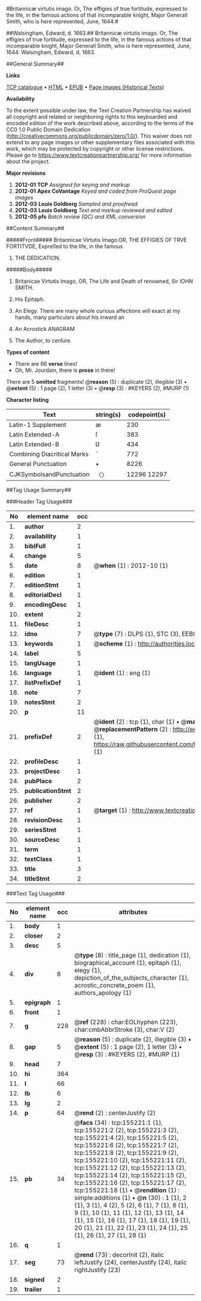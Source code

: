 #Britannicæ virtutis imago. Or, The effigies of true fortitude, expressed to the life, in the famous actions of that incomparable knight, Major Generall Smith, who is here represented, June, 1644.#

##Walsingham, Edward, d. 1663.##
Britannicæ virtutis imago. Or, The effigies of true fortitude, expressed to the life, in the famous actions of that incomparable knight, Major Generall Smith, who is here represented, June, 1644.
Walsingham, Edward, d. 1663.

##General Summary##

**Links**

[TCP catalogue](http://www.ota.ox.ac.uk/tcp/)  • 
[HTML](http://tei.it.ox.ac.uk/tcp/Texts-HTML/free/A97/A97083.html)  • 
[EPUB](http://tei.it.ox.ac.uk/tcp/Texts-EPUB/free/A97/A97083.epub) • 
[Page images (Historical Texts)](https://historicaltexts.jisc.ac.uk/eebo-99870175e)

**Availability**

To the extent possible under law, the Text Creation Partnership has waived all copyright and related or neighboring rights to this keyboarded and encoded edition of the work described above, according to the terms of the CC0 1.0 Public Domain Dedication (http://creativecommons.org/publicdomain/zero/1.0/). This waiver does not extend to any page images or other supplementary files associated with this work, which may be protected by copyright or other license restrictions. Please go to https://www.textcreationpartnership.org/ for more information about the project.

**Major revisions**

1. __2012-01__ __TCP__ *Assigned for keying and markup*
1. __2012-01__ __Apex CoVantage__ *Keyed and coded from ProQuest page images*
1. __2012-03__ __Louis Goldberg__ *Sampled and proofread*
1. __2012-03__ __Louis Goldberg__ *Text and markup reviewed and edited*
1. __2012-05__ __pfs__ *Batch review (QC) and XML conversion*

##Content Summary##

#####Front#####
Britannicae Virtutis Imago.OR, THE EFFIGIES OF TRVE FORTITVDE, Expreſſed to the life, in the famous 
1. THE DEDICATION.

#####Body#####

1. Britanicae Virtutis Imago, OR, The Life and Death of renowned, Sir IOHN SMITH.

1. His Epitaph.

1. An Elegy.
There are many whoſe curious affections will exact at my hands, many particulars about his inward an
1. An Acrostick ANAGRAM

1. The Author, to cenſure.

**Types of content**

  * There are 66 **verse** lines!
  * Oh, Mr. Jourdain, there is **prose** in there!

There are 5 **omitted** fragments! 
 @__reason__ (5) : duplicate (2), illegible (3)  •  @__extent__ (5) : 1 page (2), 1 letter (3)  •  @__resp__ (3) : #KEYERS (2), #MURP (1)

**Character listing**


|Text|string(s)|codepoint(s)|
|---|---|---|
|Latin-1 Supplement|æ|230|
|Latin Extended-A|ſ|383|
|Latin Extended-B|Ʋ|434|
|Combining             Diacritical Marks|̄|772|
|General Punctuation|•|8226|
|CJKSymbolsandPunctuation|〈〉|12296 12297|

##Tag Usage Summary##

###Header Tag Usage###

|No|element name|occ|attributes|
|---|---|---|---|
|1.|__author__|2||
|2.|__availability__|1||
|3.|__biblFull__|1||
|4.|__change__|5||
|5.|__date__|8| @__when__ (1) : 2012-10 (1)|
|6.|__edition__|1||
|7.|__editionStmt__|1||
|8.|__editorialDecl__|1||
|9.|__encodingDesc__|1||
|10.|__extent__|2||
|11.|__fileDesc__|1||
|12.|__idno__|7| @__type__ (7) : DLPS (1), STC (3), EEBO-CITATION (1), PROQUEST (1), VID (1)|
|13.|__keywords__|1| @__scheme__ (1) : http://authorities.loc.gov/ (1)|
|14.|__label__|5||
|15.|__langUsage__|1||
|16.|__language__|1| @__ident__ (1) : eng (1)|
|17.|__listPrefixDef__|1||
|18.|__note__|7||
|19.|__notesStmt__|2||
|20.|__p__|11||
|21.|__prefixDef__|2| @__ident__ (2) : tcp (1), char (1)  •  @__matchPattern__ (2) : ([0-9\-]+):([0-9IVX]+) (1), (.+) (1)  •  @__replacementPattern__ (2) : http://eebo.chadwyck.com/downloadtiff?vid=$1&page=$2 (1), https://raw.githubusercontent.com/textcreationpartnership/Texts/master/tcpchars.xml#$1 (1)|
|22.|__profileDesc__|1||
|23.|__projectDesc__|1||
|24.|__pubPlace__|2||
|25.|__publicationStmt__|2||
|26.|__publisher__|2||
|27.|__ref__|1| @__target__ (1) : http://www.textcreationpartnership.org/docs/. (1)|
|28.|__revisionDesc__|1||
|29.|__seriesStmt__|1||
|30.|__sourceDesc__|1||
|31.|__term__|1||
|32.|__textClass__|1||
|33.|__title__|3||
|34.|__titleStmt__|2||


###Text Tag Usage###

|No|element name|occ|attributes|
|---|---|---|---|
|1.|__body__|1||
|2.|__closer__|2||
|3.|__desc__|5||
|4.|__div__|8| @__type__ (8) : title_page (1), dedication (1), biographical_account (1), epitaph (1), elegy (1), depiction_of_the_subjects_character (1), acrostic_concrete_poem (1), authors_apology (1)|
|5.|__epigraph__|1||
|6.|__front__|1||
|7.|__g__|228| @__ref__ (228) : char:EOLhyphen (223), char:cmbAbbrStroke (3), char:V (2)|
|8.|__gap__|5| @__reason__ (5) : duplicate (2), illegible (3)  •  @__extent__ (5) : 1 page (2), 1 letter (3)  •  @__resp__ (3) : #KEYERS (2), #MURP (1)|
|9.|__head__|7||
|10.|__hi__|364||
|11.|__l__|66||
|12.|__lb__|6||
|13.|__lg__|2||
|14.|__p__|64| @__rend__ (2) : centerJustify (2)|
|15.|__pb__|34| @__facs__ (34) : tcp:155221:1 (1), tcp:155221:2 (2), tcp:155221:3 (2), tcp:155221:4 (2), tcp:155221:5 (2), tcp:155221:6 (2), tcp:155221:7 (2), tcp:155221:8 (2), tcp:155221:9 (2), tcp:155221:10 (2), tcp:155221:11 (2), tcp:155221:12 (2), tcp:155221:13 (2), tcp:155221:14 (2), tcp:155221:15 (2), tcp:155221:16 (2), tcp:155221:17 (2), tcp:155221:18 (1)  •  @__rendition__ (1) : simple:additions (1)  •  @__n__ (30) : 1 (1), 2 (1), 3 (1), 4 (2), 5 (2), 6 (1), 7 (1), 8 (1), 9 (1), 10 (1), 11 (1), 12 (1), 13 (1), 14 (1), 15 (1), 16 (1), 17 (1), 18 (1), 19 (1), 20 (1), 21 (1), 22 (1), 23 (1), 24 (1), 25 (1), 26 (1), 27 (1), 28 (1)|
|16.|__q__|1||
|17.|__seg__|73| @__rend__ (73) : decorInit (2), italic leftJustify (24), centerJustify (24), italic rightJustify (23)|
|18.|__signed__|2||
|19.|__trailer__|1||
